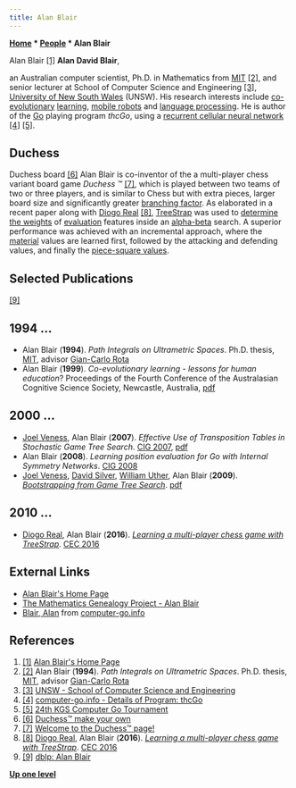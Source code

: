 ```yaml
---
title: Alan Blair
---
```

**[Home](Home "Home") * [People](People "People") * Alan Blair**

[](http://www.cse.unsw.edu.au/~blair/) Alan Blair <a id="cite-note-1" href="#cite-ref-1">[1]</a>
**Alan David Blair**,

an Australian computer scientist, Ph.D. in Mathematics from [MIT](Massachusetts_Institute_of_Technology "Massachusetts Institute of Technology") <a id="cite-note-2" href="#cite-ref-2">[2]</a>, and senior lecturer at School of Computer Science and Engineering <a id="cite-note-3" href="#cite-ref-3">[3]</a>, [University of New South Wales](https://en.wikipedia.org/wiki/University_of_New_South_Wales) (UNSW). His research interests include [co-evolutionary](https://en.wikipedia.org/wiki/Coevolution) [learning](Learning "Learning"), [mobile robots](https://en.wikipedia.org/wiki/Mobile_robot) and [language processing](https://en.wikipedia.org/wiki/Natural_language_processing).
He is author of the [Go](Go "Go") playing program *thcGo*, using a [recurrent cellular neural network](Neural_Networks "Neural Networks") <a id="cite-note-4" href="#cite-ref-4">[4]</a> <a id="cite-note-5" href="#cite-ref-5">[5]</a>.

## Duchess

[](http://www.cse.unsw.edu.au/~blair/duchess/make.html) Duchess board <a id="cite-note-6" href="#cite-ref-6">[6]</a>
Alan Blair is co-inventor of the a multi-player chess variant board game *Duchess ™* <a id="cite-note-7" href="#cite-ref-7">[7]</a>,
which is played between two teams of two or three players, and is similar to Chess but with extra pieces, larger board size and significantly greater [branching factor](Branching_Factor "Branching Factor").
As elaborated in a recent paper along with [Diogo Real](index.php?title=Diogo_Real&action=edit&redlink=1 "Diogo Real (page does not exist)") <a id="cite-note-8" href="#cite-ref-8">[8]</a>, [TreeStrap](Meep#TreeStrap "Meep") was used to [determine the weights](Automated_Tuning "Automated Tuning") of [evaluation](Evaluation "Evaluation") features inside an [alpha-beta](Alpha-Beta "Alpha-Beta") search.
A superior performance was achieved with an incremental approach, where the [material](Material "Material") values are learned first, followed by the attacking and defending values, and finally the [piece-square values](Piece-Square_Tables "Piece-Square Tables").

## Selected Publications

<a id="cite-note-9" href="#cite-ref-9">[9]</a>

## 1994 ...

- Alan Blair (**1994**). *Path Integrals on Ultrametric Spaces*. Ph.D. thesis, [MIT](Massachusetts_Institute_of_Technology "Massachusetts Institute of Technology"), advisor [Gian-Carlo Rota](Mathematician#GCRota "Mathematician")
- Alan Blair (**1999**). *Co-evolutionary learning - lessons for human education*? Proceedings of the Fourth Conference of the Australasian Cognitive Science Society, Newcastle, Australia, [pdf](http://www.cse.unsw.edu.au/~blair/pub/ocs_clhe.pdf)

## 2000 ...

- [Joel Veness](Joel_Veness "Joel Veness"), Alan Blair (**2007**). *Effective Use of Transposition Tables in Stochastic Game Tree Search*. [CIG 2007](https://dblp.uni-trier.de/db/conf/cig/cig2007.html), [pdf](http://jveness.info/publications/cig2007%20-%20effective%20use%20of%20transposition%20tables%20in%20stochastic%20game%20tree%20search.pdf)
- Alan Blair (**2008**). *Learning position evaluation for Go with Internal Symmetry Networks*. [CIG 2008](https://dblp.uni-trier.de/db/conf/cig/cig2008.html)
- [Joel Veness](Joel_Veness "Joel Veness"), [David Silver](David_Silver "David Silver"), [William Uther](William_Uther "William Uther"), Alan Blair (**2009**). *[Bootstrapping from Game Tree Search](http://papers.nips.cc/paper/3722-bootstrapping-from-game-tree-search)*. [pdf](http://jveness.info/publications/nips2009%20-%20bootstrapping%20from%20game%20tree%20search.pdf)

## 2010 ...

- [Diogo Real](index.php?title=Diogo_Real&action=edit&redlink=1 "Diogo Real (page does not exist)"), Alan Blair (**2016**). *[Learning a multi-player chess game with TreeStrap](https://ieeexplore.ieee.org/document/7743850/)*. [CEC 2016](https://dblp.uni-trier.de/db/conf/cec/cec2016.html)

## External Links

- [Alan Blair's Home Page](http://www.cse.unsw.edu.au/~blair/)
- [The Mathematics Genealogy Project - Alan Blair](http://genealogy.math.ndsu.nodak.edu/id.php?id=74915)
- [Blair, Alan](http://www.computer-go.info/db/operson.php?a=Blair%2C+Alan) from [computer-go.info](http://www.computer-go.info/)

## References

1. <a id="cite-ref-1" href="#cite-note-1">[1]</a> [Alan Blair's Home Page](http://www.cse.unsw.edu.au/~blair/)
1. <a id="cite-ref-2" href="#cite-note-2">[2]</a> Alan Blair (**1994**). *Path Integrals on Ultrametric Spaces*. Ph.D. thesis, [MIT](Massachusetts_Institute_of_Technology "Massachusetts Institute of Technology"), advisor [Gian-Carlo Rota](Mathematician#GCRota "Mathematician")
1. <a id="cite-ref-3" href="#cite-note-3">[3]</a> [UNSW - School of Computer Science and Engineering](http://www.cse.unsw.edu.au/)
1. <a id="cite-ref-4" href="#cite-note-4">[4]</a> [computer-go.info - Details of Program: thcGo](http://www.computer-go.info/db/oprog.php?a=thcGo)
1. <a id="cite-ref-5" href="#cite-note-5">[5]</a> [24th KGS Computer Go Tournament](http://www.weddslist.com/kgs/past/24/)
1. <a id="cite-ref-6" href="#cite-note-6">[6]</a> [Duchess™ make your own](http://www.cse.unsw.edu.au/~blair/duchess/make.html)
1. <a id="cite-ref-7" href="#cite-note-7">[7]</a> [Welcome to the Duchess™ page!](http://www.cse.unsw.edu.au/~blair/duchess/)
1. <a id="cite-ref-8" href="#cite-note-8">[8]</a> [Diogo Real](https://dblp.uni-trier.de/pers/hd/r/Real:Diogo), Alan Blair (**2016**). *[Learning a multi-player chess game with TreeStrap](https://ieeexplore.ieee.org/document/7743850/)*. [CEC 2016](https://dblp.uni-trier.de/db/conf/cec/cec2016.html)
1. <a id="cite-ref-9" href="#cite-note-9">[9]</a> [dblp: Alan Blair](https://dblp.uni-trier.de/pers/hd/b/Blair:Alan)

**[Up one level](People "People")**

